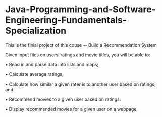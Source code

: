 # Java-Programming-and-Software-Engineering-Fundamentals-Specialization
This is the finial project of this couse -- Build a Recommendation System

Given input files on users’ ratings and movie titles, you will be able to:

•	Read in and parse data into lists and maps;

•	Calculate average ratings;

•	Calculate how similar a given rater is to another user based on ratings; and

•	Recommend movies to a given user based on ratings.

•	Display recommended movies for a given user on a webpage.

